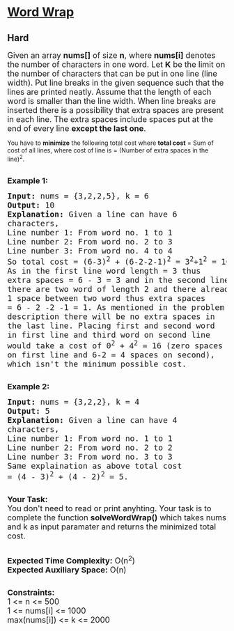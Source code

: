 # [Word Wrap](https://practice.geeksforgeeks.org/problems/word-wrap1646/1)
## Hard 
<div class="problem-statement">
  <p></p><p><span style="font-size:18px">Given an array <strong>nums[]</strong> of size <strong>n</strong>, where <strong>nums[i]</strong> denotes the number of characters in one word. Let <strong>K</strong> be the limit on the number of characters that can be put in one line (line width). 
  Put line breaks in the given sequence such that the lines are printed neatly.   
Assume that the length of each word is smaller than the line width. When line breaks are inserted there is a possibility that extra spaces are present in each line. 
  The extra spaces include spaces put at the end of every line <strong>except the last one</strong>. 

You have to <strong>minimize</strong> the following total cost where <strong>total cost</strong> = Sum of cost of all lines, where cost of line is = (Number of extra spaces in the line)<sup>2</sup>.
  </span><br>
&nbsp;</p>

<p><strong><span style="font-size:18px">Example 1:</span></strong></p>

<pre><span style="font-size:18px"><strong>Input: </strong>nums = {3,2,2,5}, k = 6
<strong>Output:</strong> 10
<strong>Explanation: </strong>Given a line can have 6
characters,
Line number 1: From word no. 1 to 1
Line number 2: From word no. 2 to 3
Line number 3: From word no. 4 to 4
So total cost = (6-3)<sup>2</sup> + (6-2-2-1)<sup>2</sup> = 3<sup>2</sup>+1<sup>2</sup> = 10.
As in the first line word length = 3 thus
extra spaces = 6 - 3 = 3 and in the second line
there are two word of length 2 and there already
1 space between two word thus extra spaces
= 6 - 2 -2 -1 = 1. As mentioned in the problem
description there will be no extra spaces in
the last line. Placing first and second word
in first line and third word on second line
would take a cost of 0<sup>2</sup> + 4<sup>2</sup> = 16 (zero spaces
on first line and 6-2 = 4 spaces on second),
which isn't the minimum possible cost.</span></pre>

<p><br>
<span style="font-size:18px"><strong>Example 2:</strong></span></p>

<pre><span style="font-size:18px"><strong>Input: </strong>nums = {3,2,2}, k = 4
<strong>Output:</strong> 5
<strong>Explanation: </strong>Given a line can have 4 
characters,
Line number 1: From word no. 1 to 1
Line number 2: From word no. 2 to 2
Line number 3: From word no. 3 to 3
Same explaination as above total cost
= (4 - 3)<sup>2</sup> + (4 - 2)<sup>2</sup> = 5.</span></pre>

<p><br>
<span style="font-size:18px"><strong>Your Task:</strong><br>
You don't need to read or print anyhting. Your task is to complete the function <strong>solveWordWrap()</strong> which takes nums and k as input paramater and returns the minimized total cost.
  </span></p>

<p><br>
<span style="font-size:18px"><strong>Expected Time Complexity:</strong> O(n<sup>2</sup>)<br>
<strong>Expected Auxiliary Space:</strong> O(n)</span></p>

<p><br>
<span style="font-size:18px"><strong>Constraints:</strong><br>
1 &lt;= n &lt;= 500<br>
1 &lt;= nums[i] &lt;= 1000<br>
max(nums[i]) &lt;= k &lt;= 2000</span></p>
 <p></p>
            </div>
